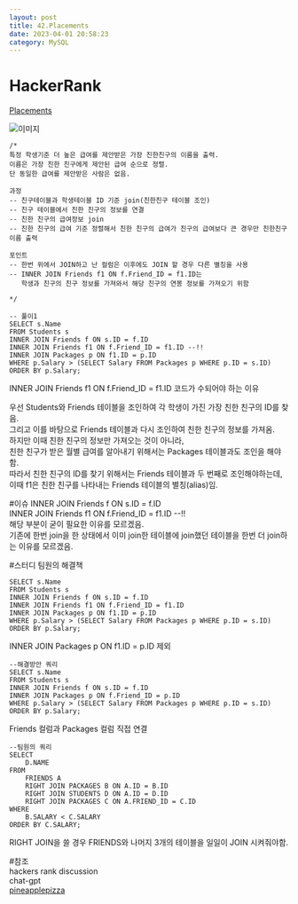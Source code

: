 ```yaml
---
layout: post
title: 42.Placements
date: 2023-04-01 20:58:23 
category: MySQL
---
```


# HackerRank 
 [Placements](https://www.hackerrank.com/challenges/placements/problem)  
 
![이미지](https://s3.amazonaws.com/hr-challenge-images/12895/1443820186-2a9b4939a8-1.png)  

```MySQL
/*
특정 학생기준 더 높은 급여를 제안받은 가장 친한친구의 이름을 출력.
이름은 가장 친한 친구에게 제안된 급여 순으로 정렬.
단 동일한 급여를 제안받은 사람은 없음. 

과정 
-- 친구테이블과 학생테이블 ID 기준 join(친한친구 테이블 조인) 
-- 친구 테이블에서 친한 친구의 정보를 연결   
-- 친한 친구의 급여정보 join
-- 친한 친구의 급여 기준 정렬해서 친한 친구의 급여가 친구의 급여보다 큰 경우만 친한친구 이름 출력 

포인트 
-- 한번 위에서 JOIN하고 난 컬럼은 이후에도 JOIN 할 경우 다른 별칭을 사용 
-- INNER JOIN Friends f1 ON f.Friend_ID = f1.ID는 
   학생과 친구의 친구 정보를 가져와서 해당 친구의 연봉 정보를 가져오기 위함
   
*/

-- 풀이1
SELECT s.Name
FROM Students s
INNER JOIN Friends f ON s.ID = f.ID
INNER JOIN Friends f1 ON f.Friend_ID = f1.ID --!!
INNER JOIN Packages p ON f1.ID = p.ID
WHERE p.Salary > (SELECT Salary FROM Packages p WHERE p.ID = s.ID)
ORDER BY p.Salary;
``` 

INNER JOIN Friends f1 ON f.Friend_ID = f1.ID 코드가 수되어야 하는 이유  

우선 Students와 Friends 테이블을 조인하여 각 학생이 가진 가장 친한 친구의 ID를 찾음.  
그리고 이를 바탕으로 Friends 테이블과 다시 조인하여 친한 친구의 정보를 가져옴.  
하지만 이때 친한 친구의 정보만 가져오는 것이 아니라,  
친한 친구가 받은 월별 급여를 알아내기 위해서는 Packages 테이블과도 조인을 해야함.  
따라서 친한 친구의 ID를 찾기 위해서는 Friends 테이블과 두 번째로 조인해야하는데,  
이때 f1은 친한 친구를 나타내는 Friends 테이블의 별칭(alias)임.  

#이슈
INNER JOIN Friends f ON s.ID = f.ID  
INNER JOIN Friends f1 ON f.Friend_ID = f1.ID --!!  
해당 부분이 굳이 필요한 이유를 모르겠음.  
기존에 한번 join을 한 상태에서 이미 join한 테이블에 join했던 테이블을 한번 더 join하는 이유를 모르겠음.  

#스터디 팀원의 해결책  
```MySQL
SELECT s.Name
FROM Students s
INNER JOIN Friends f ON s.ID = f.ID
INNER JOIN Friends f1 ON f.Friend_ID = f1.ID 
INNER JOIN Packages p ON f1.ID = p.ID
WHERE p.Salary > (SELECT Salary FROM Packages p WHERE p.ID = s.ID)
ORDER BY p.Salary;
``` 
INNER JOIN Packages p ON f1.ID = p.ID 제외  
```
--해결방안 쿼리  
SELECT s.Name
FROM Students s
INNER JOIN Friends f ON s.ID = f.ID
INNER JOIN Packages p ON f.Friend_ID = p.ID
WHERE p.Salary > (SELECT Salary FROM Packages p WHERE p.ID = s.ID)
ORDER BY p.Salary;
```  
Friends 컬럼과 Packages 컬럼 직접 연결  
``` 
--팀원의 쿼리
SELECT
    D.NAME
FROM
    FRIENDS A
    RIGHT JOIN PACKAGES B ON A.ID = B.ID
    RIGHT JOIN STUDENTS D ON A.ID = D.ID
    RIGHT JOIN PACKAGES C ON A.FRIEND_ID = C.ID
WHERE 
    B.SALARY < C.SALARY
ORDER BY C.SALARY;
``` 
RIGHT JOIN을 쓸 경우 FRIENDS와 나머지 3개의 테이블을 일일이 JOIN 시켜줘야함.

#참조  
hackers rank discussion    
chat-gpt  
[pineapplepizza](https://velog.io/@pineapplepizza/%ED%95%B4%EC%BB%A4%EB%9E%AD%ED%81%AC-SQL-%EB%AC%B8%EC%A0%9C%ED%92%80%EC%9D%B4-5%EC%A3%BC%EC%B0%A8)   


